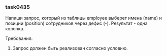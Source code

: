 
### task0435

Напиши запрос, который из таблицы employee выберет имена (name) и позиции (position) сотрудников через дефис (-).
Результат - одна колонка.


Требования:
1.	Запрос должен быть реализован согласно условию.


